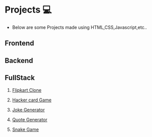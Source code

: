 # Projects :computer:
 - Below are some Projects made using HTML,CSS,Javascript,etc..
## Frontend

## Backend

## FullStack

1. <a href="Frontend/FLIPKART CLONE/">Flipkart Clone</a>

2. <a href="Frontend/Hacker-card game/">Hacker card Game</a>
3. <a href="Frontend/Joke_Generator/">Joke Generator</a>
4. <a href="Frontend/Quote-Generator/">Quote Generator</a>
5. <a href="Frontend/Snake-Game/">Snake Game</a>  
